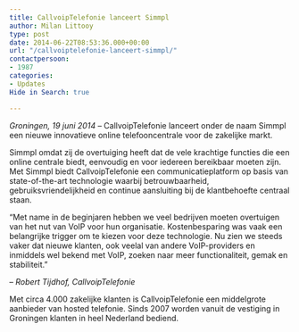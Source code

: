 ```yaml
---
title: CallvoipTelefonie lanceert Simmpl
author: Milan Littooy
type: post
date: 2014-06-22T08:53:36.000+00:00
url: "/callvoiptelefonie-lanceert-simmpl/"
contactpersoon:
- 1987
categories:
- Updates
Hide in Search: true

---
```

_Groningen, 19 juni 2014_ – CallvoipTelefonie lanceert onder de naam Simmpl een nieuwe innovatieve online telefooncentrale voor de zakelijke markt.
  
<!--more-->

Simmpl omdat zij de overtuiging heeft dat de vele krachtige functies die een online centrale biedt, eenvoudig en voor iedereen bereikbaar moeten zijn. Met Simmpl biedt CallvoipTelefonie een communicatieplatform op basis van state-of-the-art technologie waarbij betrouwbaarheid, gebruiksvriendelijkheid en continue aansluiting bij de klantbehoefte centraal staan.

“Met name in de beginjaren hebben we veel bedrijven moeten overtuigen van het nut van VoIP voor hun organisatie. Kostenbesparing was vaak een belangrijke trigger om te kiezen voor deze technologie. Nu zien we steeds vaker dat nieuwe klanten, ook veelal van andere VoIP-providers en inmiddels wel bekend met VoIP, zoeken naar meer functionaliteit, gemak en stabiliteit.”
  
– _Robert Tijdhof, CallvoipTelefonie_

Met circa 4.000 zakelijke klanten is CallvoipTelefonie een middelgrote aanbieder van hosted telefonie. Sinds 2007 worden vanuit de vestiging in Groningen klanten in heel Nederland bediend.